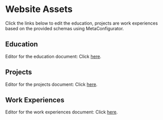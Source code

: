 # Website Assets

Click the links below to edit the education, projects are work experiences based on the provided schemas using MetaConfigurator.

## Education

Editor for the education document: Click [here](https://www.metaconfigurator.org/?schema=https://github.com/Logende/website/blob/main/website/src/assets/main_education.schema.json&data=https://github.com/Logende/website/blob/main/website/src/assets/main_education.json).

## Projects

Editor for the projects document: Click [here](https://www.metaconfigurator.org/?schema=https://github.com/Logende/website/blob/main/website/src/assets/main_projects.schema.json&data=https://github.com/Logende/website/blob/main/website/src/assets/main_projects.json).

## Work Experiences

Editor for the work experiences document: Click [here](https://www.metaconfigurator.org/?schema=https://github.com/Logende/website/blob/main/website/src/assets/main_work_experiences.schema.json&data=https://github.com/Logende/website/blob/main/website/src/assets/main_work_experiences.json).
